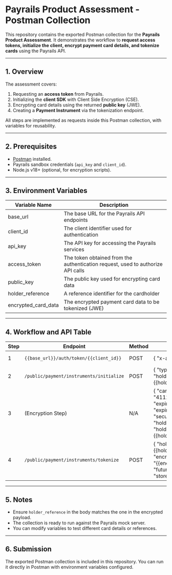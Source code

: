 # Payrails Product Assessment - Postman Collection

This repository contains the exported Postman collection for the **Payrails Product Assessment**.
It demonstrates the workflow to **request access tokens, initialize the client, encrypt payment card details, and tokenize cards** using the Payrails API.

---

## 1. Overview

The assessment covers:

1. Requesting an **access token** from Payrails.
2. Initializing the **client SDK** with Client Side Encryption (CSE).
3. Encrypting card details using the returned **public key** (JWE).
4. Creating a **Payment Instrument** via the tokenization endpoint.

All steps are implemented as requests inside this Postman collection, with variables for reusability.

---

## 2. Prerequisites

* [Postman](https://www.postman.com/) installed.
* Payrails sandbox credentials (`api_key` and `client_id`).
* Node.js v18+ (optional, for encryption scripts).

---

## 3. Environment Variables

| Variable Name       | Description                                                                     |
| ------------------- | ------------------------------------------------------------------------------- |
| base_url            | The base URL for the Payrails API endpoints                                     |
| client_id           | The client identifier used for authentication                                   |
| api_key             | The API key for accessing the Payrails services                                 |
| access_token        | The token obtained from the authentication request, used to authorize API calls |
| public_key          | The public key used for encrypting card data                                    |
| holder_reference    | A reference identifier for the cardholder                                       |
| encrypted_card_data | The encrypted payment card data to be tokenized (JWE)                           |

---

## 4. Workflow and API Table

| Step | Endpoint                                 | Method | Request Body                                                                                                                                                              | Notes                                                                |
| ---- | ---------------------------------------- | ------ | ------------------------------------------------------------------------------------------------------------------------------------------------------------------------- | -------------------------------------------------------------------- |
| 1    | `{{base_url}}/auth/token/{{client_id}}`  | POST   | { "x-api-key": "{{api_key}}" }                                                                                                                                            | Request access token. Save `access_token`.                           |
| 2    | `/public/payment/instruments/initialize` | POST   | { "type": "tokenization", "holderReference": "{{holder_reference}}" }                                                                                                     | Initialize client. Save `tokenization.publicKey` as `public_key`.    |
| 3    | (Encryption Step)                        | N/A    | { "cardNumber": "4111111111111111", "expiryMonth": "03", "expiryYear": "30", "securityCode": "737", "holderName": "John Doe", "holderReference": "{{holder_reference}}" } | Encrypt using `public_key`. Save as `encrypted_card_data`.           |
| 4    | `/public/payment/instruments/tokenize`   | POST   | { "holderReference": "{{holder_reference}}", "encryptedInstrumentDetails": "{{encrypted_card_data}}", "futureUsage": "CardOnFile", "storeInstrument": true }              | Tokenize the encrypted card. Returns 201 Created with instrument ID. |

---

## 5. Notes

* Ensure `holder_reference` in the body matches the one in the encrypted payload.
* The collection is ready to run against the Payrails mock server.
* You can modify variables to test different card details or references.

---

## 6. Submission

The exported Postman collection is included in this repository.
You can run it directly in Postman with environment variables configured.
